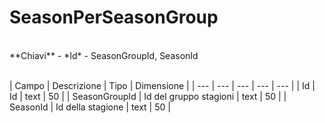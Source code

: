 # SeasonPerSeasonGroup

<br>
**Chiavi**
- *Id*
- SeasonGroupId, SeasonId
<br><br>

| Campo | Descrizione | Tipo | Dimensione | 
| --- | --- | --- | --- | --- |
| Id | Id | text | 50 |
| SeasonGroupId | Id del gruppo stagioni | text | 50 |
| SeasonId | Id della stagione | text | 50 |


